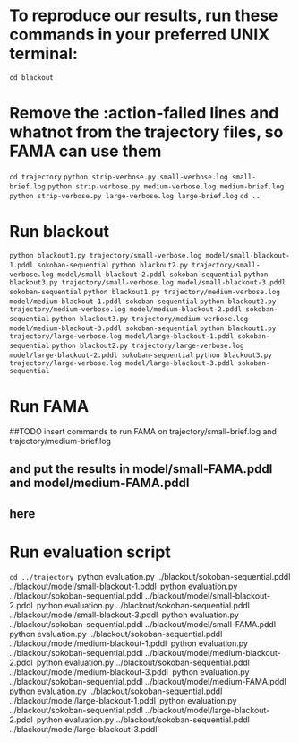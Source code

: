 
# To reproduce our results, run these commands in your preferred UNIX terminal:

`cd blackout`

 # Remove the :action-failed lines and whatnot from the trajectory files, so FAMA can use them
`cd trajectory`
`python strip-verbose.py small-verbose.log small-brief.log`
`python strip-verbose.py medium-verbose.log medium-brief.log`
`python strip-verbose.py large-verbose.log large-brief.log`
`cd ..`

 # Run blackout
`python blackout1.py trajectory/small-verbose.log model/small-blackout-1.pddl sokoban-sequential`
`python blackout2.py trajectory/small-verbose.log model/small-blackout-2.pddl sokoban-sequential`
`python blackout3.py trajectory/small-verbose.log model/small-blackout-3.pddl sokoban-sequential`
`python blackout1.py trajectory/medium-verbose.log model/medium-blackout-1.pddl sokoban-sequential`
`python blackout2.py trajectory/medium-verbose.log model/medium-blackout-2.pddl sokoban-sequential`
`python blackout3.py trajectory/medium-verbose.log model/medium-blackout-3.pddl sokoban-sequential`
`python blackout1.py trajectory/large-verbose.log model/large-blackout-1.pddl sokoban-sequential`
`python blackout2.py trajectory/large-verbose.log model/large-blackout-2.pddl sokoban-sequential`
`python blackout3.py trajectory/large-verbose.log model/large-blackout-3.pddl sokoban-sequential`

# Run FAMA
 ##TODO insert commands to run FAMA on trajectory/small-brief.log and trajectory/medium-brief.log
 ## and put the results in model/small-FAMA.pddl and model/medium-FAMA.pddl
 ## here

# Run evaluation script

`cd ../trajectory
`python evaluation.py ../blackout/sokoban-sequential.pddl ../blackout/model/small-blackout-1.pddl`
`python evaluation.py ../blackout/sokoban-sequential.pddl ../blackout/model/small-blackout-2.pddl`
`python evaluation.py ../blackout/sokoban-sequential.pddl ../blackout/model/small-blackout-3.pddl`
`python evaluation.py ../blackout/sokoban-sequential.pddl ../blackout/model/small-FAMA.pddl`
`python evaluation.py ../blackout/sokoban-sequential.pddl ../blackout/model/medium-blackout-1.pddl`
`python evaluation.py ../blackout/sokoban-sequential.pddl ../blackout/model/medium-blackout-2.pddl`
`python evaluation.py ../blackout/sokoban-sequential.pddl ../blackout/model/medium-blackout-3.pddl`
`python evaluation.py ../blackout/sokoban-sequential.pddl ../blackout/model/medium-FAMA.pddl`
`python evaluation.py ../blackout/sokoban-sequential.pddl ../blackout/model/large-blackout-1.pddl`
`python evaluation.py ../blackout/sokoban-sequential.pddl ../blackout/model/large-blackout-2.pddl`
`python evaluation.py ../blackout/sokoban-sequential.pddl ../blackout/model/large-blackout-3.pddl`